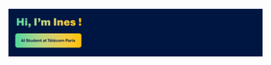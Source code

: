 <p align="center">
  <picture>
    <source 
      srcset="https://github.com/InesLalou/InesLalou/blob/main/header-profile.png?raw=true" 
      media="(prefers-color-scheme: dark)">
    <img 
      src="https://github.com/InesLalou/InesLalou/blob/main/header-profile.png?raw=true" 
      alt="Header image">
  </picture>
</p>


<!--
**InesLalou/InesLalou** is a ✨ _special_ ✨ repository because its `README.md` (this file) appears on your GitHub profile.

Here are some ideas to get you started:

- 🔭 I’m currently working on ...
- 🌱 I’m currently learning ...
- 👯 I’m looking to collaborate on ...
- 🤔 I’m looking for help with ...
- 💬 Ask me about ...
- 📫 How to reach me: ...
- 😄 Pronouns: ...
- ⚡ Fun fact: ...
-->
